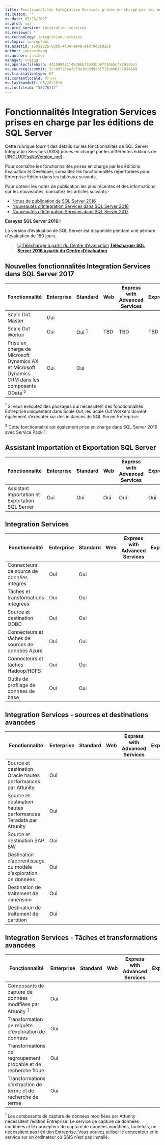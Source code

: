 ```yaml
---
title: Fonctionnalités Integration Services prises en charge par les éditions de SQL Server | Microsoft Docs
ms.custom: ''
ms.date: 07/26/2017
ms.prod: sql
ms.prod_service: integration-services
ms.reviewer: ''
ms.technology: integration-services
ms.topic: conceptual
ms.assetid: e5018225-68bb-4f34-ae4a-ead79d8ad13a
author: janinezhang
ms.author: janinez
manager: craigg
ms.openlocfilehash: 4d1b99431f48d9bbf9b53bb57f1b0bcf2291a6c1
ms.sourcegitcommit: 7ccb8f28eafd79a1bddd523f71fe8b61c7634349
ms.translationtype: HT
ms.contentlocale: fr-FR
ms.lasthandoff: 03/20/2019
ms.locfileid: "58276217"
---
```

# <a name="integration-services-features-supported-by-the-editions-of-sql-server"></a>Fonctionnalités Integration Services prises en charge par les éditions de SQL Server
 Cette rubrique fournit des détails sur les fonctionnalités de SQL Server Integration Services (SSIS) prises en charge par les différentes éditions de [!INCLUDE[ssNoVersion_md](../includes/ssnoversion-md.md)].  

Pour connaître les fonctionnalités prises en charge par les éditions Evaluation et Developer, consultez les fonctionnalités répertoriées pour Enterprise Edition dans les tableaux suivants.
  
Pour obtenir les notes de publication les plus récentes et des informations sur les nouveautés, consultez les articles suivants :
-   [Notes de publication de SQL Server 2016](../sql-server/sql-server-2016-release-notes.md)
-   [Nouveautés d’Integration Services dans SQL Server 2016](../integration-services/what-s-new-in-integration-services-in-sql-server-2016.md)
-   [Nouveautés d’Integration Services dans SQL Server 2017](../integration-services/what-s-new-in-integration-services-in-sql-server-2017.md)
    
**Essayez SQL Server 2016 !**    

La version d’évaluation de SQL Server est disponible pendant une période d’évaluation de 180 jours.  
    
> [![Télécharger à partir du Centre d’évaluation](../analysis-services/media/download.png)](https://www.microsoft.com/evalcenter/evaluate-sql-server-2016) **[Télécharger SQL Server 2016 à partir du Centre d’évaluation](https://www.microsoft.com/evalcenter/evaluate-sql-server-2016)**    
    
## <a name="ISNew"></a> Nouvelles fonctionnalités Integration Services dans SQL Server 2017
  
|Fonctionnalité|Enterprise|Standard|Web|Express with Advanced Services|Express|  
|-------------|----------------|--------------|---------|------------------------------------|------------------------|  
|Scale Out Master|Oui|||||
|Scale Out Worker|Oui|Oui <sup>1</sup>|TBD|TBD|TBD|
|Prise en charge de Microsoft Dynamics AX et Microsoft Dynamics CRM dans les composants OData <sup>2</sup>|Oui|Oui||||

<sup>1</sup> Si vous exécutez des packages qui nécessitent des fonctionnalités Entreprise uniquement dans Scale Out, les Scale Out Workers doivent également s’exécuter sur des instances de SQL Server Entreprise.

<sup>2</sup> Cette fonctionnalité est également prise en charge dans SQL Server 2016 avec Service Pack 1.

## <a name="IEWiz"></a> Assistant Importation et Exportation SQL Server

|Fonctionnalité|Enterprise|Standard|Web|Express with Advanced Services|Express|  
|-------------|----------------|--------------|---------|------------------------------------|------------------------|  
|Assistant Importation et Exportation SQL Server|Oui|Oui|Oui|Oui|Oui|  

## <a name="IS"></a> Integration Services  
  
|Fonctionnalité|Enterprise|Standard|Web|Express with Advanced Services|Express|  
|-------------|----------------|--------------|---------|------------------------------------|------------------------|  
|Connecteurs de source de données intégrés|Oui|Oui|||| 
|Tâches et transformations intégrées|Oui|Oui||||  
|Source et destination ODBC |Oui|Oui|||| 
|Connecteurs et tâches de sources de données Azure|Oui|Oui||||  
|Connecteurs et tâches Hadoop/HDFS|Oui|Oui||||  
|Outils de profilage de données de base|Oui|Oui|||| 

## <a name="ISAA"></a> Integration Services - sources et destinations avancées  
  
|Fonctionnalité|Enterprise|Standard|Web|Express with Advanced Services|Express|  
|-------------|----------------|--------------|---------|------------------------------------|------------------------|  
|Source et destination Oracle hautes performances par Attunity|Oui|||||  
|Source et destination hautes performances Teradata par Attunity|Oui|||||  
|Source et destination SAP BW|Oui|||||  
|Destination d’apprentissage du modèle d’exploration de données|Oui|||||  
|Destination de traitement de dimension|Oui|||||  
|Destination de traitement de partition|Oui|||||  
  
## <a name="ISAT"></a> Integration Services - Tâches et transformations avancées  
  
|Fonctionnalité|Enterprise|Standard|Web|Express with Advanced Services|Express|  
|-------------|----------------|--------------|---------|------------------------------------|------------------------|  
|Composants de capture de données modifiées par Attunity <sup>1</sup>|Oui|||||  
|Transformation de requête d'exploration de données|Oui|||||  
|Transformations de regroupement probable et de recherche floue|Oui|||||  
|Transformations d’extraction de terme et de recherche de terme|Oui|||||  

<sup>1</sup> Les composants de capture de données modifiées par Attunity nécessitent l’édition Entreprise. Le service de capture de données modifiées et le concepteur de capture de données modifiées, toutefois, ne nécessitent pas l’édition Entreprise. Vous pouvez utiliser le concepteur et le service sur un ordinateur où SSIS n’est pas installé.
